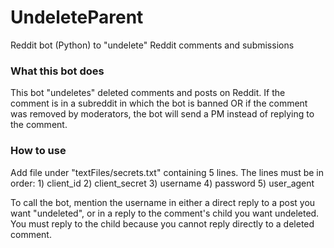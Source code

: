 # UndeleteParent
Reddit bot (Python) to "undelete" Reddit comments and submissions

### What this bot does
This bot "undeletes" deleted comments and posts on Reddit. If the comment is in a subreddit in which the bot is banned OR if the comment was removed by moderators, the bot will send a PM instead of replying to the comment.

### How to use
Add file under "textFiles/secrets.txt" containing 5 lines. The lines must be in order: 1) client_id 2) client_secret 3) username 4) password 5) user_agent

To call the bot, mention the username in either a direct reply to a post you want "undeleted", or in a reply to the comment's child you want undeleted. You must reply to the child because you cannot reply directly to a deleted comment.
